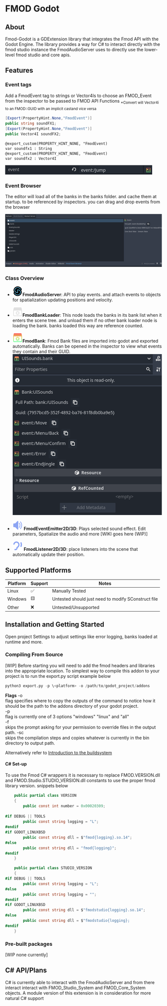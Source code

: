 # FMOD Godot  

## About

Fmod-Godot is a GDExtension library that integrates the Fmod API with the Godot
Engine. The library provides a way for C# to interact directly with the fmod studio
instance the FmodAudioServer uses to directly use the lower-level fmod studio and
core apis.

## Features  

### Event tags  

Add a FmodEvent tag to strings or Vector4Is to choose an FMOD_Event from the
inspector to be passed to FMOD API Functions <sub>*Convert will Vector4i to an
    FMOD::GUID with an implicit castand vice versa</sub>  

```C#
[Export(PropertyHint.None,"FmodEvent")]
public string soundFX1;
[Export(PropertyHint.None,"FmodEvent")]
public Vector4I soundFX2;
```

``` GDScript
@export_custom(PROPERTY_HINT_NONE, "FmodEvent)
var soundfx1 : String
@export_custom(PROPERTY_HINT_NONE, "FmodEvent)
var soundfx2 : Vector4I
```

![](images/exported_event.png)

### Event Browser

The editor will load all of the banks in the banks folder. and cache them at
startup. to be referenced by inspectors. you can drag and drop events from the browser

![](images/event_browser.png)  

### Class Overview

- ![](./plugin_template/icons/fmod_icon.svg)**FmodAudioServer**:
    API to play events. and attach events to objects for spatialization updating
    positions and velocity.

- ![](plugin_template/icons/bank_loader_icon.svg)**FmodBankLoader**: This node
 loads the banks in its bank list when it enters the scene tree. and unload
 them if no other bank loader node is loading the bank. banks loaded this way
 are reference counted.

- ![](plugin_template/icons/bank_icon.svg)**FmodBank**: Fmod Bank files are imported
into godot and exported automatically. Banks can be opened in the inspector to view
what events they contain and their GUID.  
  ![](images/bank_inspector_example.png)

- ![](plugin_template/icons/FmodEventEmitter2D.svg) **FmodEventEmitter2D/3D**:
    Plays selected sound effect. Edit parameters, Spatialize the audio and more
    \[WIKI goes here (WIP)\]

- ![](plugin_template/icons/FmodListener2D.svg) **FmodListener2D/3D**: place
listeners into the scene that automatically update their position.

## Supported Platforms

| Platform | Support | Notes                                             |
|----------|---------|---------------------------------------------------|
|Linux     |✅       |Manually Tested                                    |
|Windows   |🟨       |Untested should just need to modify SConstruct file|
|Other     |❌       |Untested/Unsupported                               |

## Installation and Getting Started

Open project Settings to adjust settings like error logging, banks loaded at
runtime and more.

### Compiling From Source

\[WIP\]
Before starting you will need to add the fmod headers and libraries into the appropriate
location. To simplest way to compile this addon to your project is to run the export.py
script example below

``` python
python3 export.py -p \<platform> -o /path/to/godot_project/addons
```

**Flags**
-o  
    flag specifies where to copy the outputs of the command to notice how it should
    be the path to the addons directory of your godot project.  
-p  
    flag is currently one of 3 options "windows" "linux" and "all"  
-f  
    skips the prompt asking for your permission to override files in the output path.
-sc  
    skips the compilation steps and copies whatever is currently in the bin
    directory to output path.  
  
Alternatively refer to [Introduction to the buildsystem](https://docs.godotengine.org/en/stable/contributing/development/compiling/introduction_to_the_buildsystem.html)

#### C\# Set-up

To use the Fmod C# wrappers it is necessary to replace FMOD.VERSION.dll and
FMOD.Studio.STUDIO_VERSION.dll constants to use the proper fmod library version.
snippets below

``` C#
    public partial class VERSION
    {
        public const int number = 0x00020309;

#if DEBUG || TOOLS
        public const string logging = "L";
#endif
#if GODOT_LINUXBSD
        public const string dll = $"fmod{logging}.so.14";
#else
        public const string dll = "fmod{logging}";
#endif
    }
```

``` C#
    public partial class STUDIO_VERSION
    {
#if DEBUG || TOOLS
        public const string logging = "L";
#else
        public const string logging = "";
#endif
#if GODOT_LINUXBSD
        public const string dll = $"fmodstudio{logging}.so.14";
#else
        public const string dll = $"fmodstudio{logging};
#endif
    }
```

### Pre-built packages

\[WIP none currently\]

## C# API/Plans

C# is currently able to interact with the FmodAudioServer and from there interact interact with FMOD_Studio_System and FMOD_Core_System objects.
A module version of this extension is in consideration for more natural C# support
